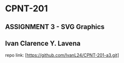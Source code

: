 # CPNT-201 
## ASSIGNMENT 3 - SVG Graphics
## Ivan Clarence Y. Lavena

repo link: [https://github.com/IvanL24/CPNT-201-a3.git]

